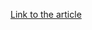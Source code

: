 [Link to the article](https://www.nist.gov/blogs/cybersecurity-insights/nccoe-5g-cybersecurity-connecting-dots-between-it-and-teleco)
